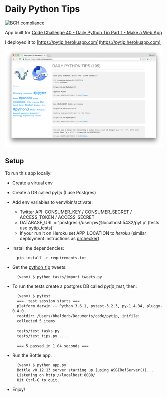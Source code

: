 # Daily Python Tips

[![BCH compliance](https://bettercodehub.com/edge/badge/pybites/pytip?branch=master)](https://bettercodehub.com/)

App built for [Code Challenge 40 - Daily Python Tip Part 1 - Make a Web App](https://pybit.es/codechallenge40.html)

I deployed it to [https://pytip.herokuapp.com](https://pytip.herokuapp.com)

![python pybites code challenge 40 pytip bottle app](static/img/pytip-app.png)

## Setup

To run this app locally:

* Create a virtual env
* Create a DB called *pytip* (I use Postgres)
* Add env variables to venv/bin/activate:

	* Twitter API: CONSUMER_KEY / CONSUMER_SECRET / ACCESS_TOKEN / ACCESS_SECRET
	* DATABASE_URL = 'postgres://user:pw@localhost:5432/pytip' (tests use pytip_tests)
	* If your run it on Heroku set APP_LOCATION to *heroku* (similar deployment instructions as [prchecker](https://github.com/pybites/prchecker))

* Install the dependencies:

		pip install -r requirements.txt

* Get the [python_tip](https://twitter.com/python_tip) tweets:

		(venv) $ python tasks/import_tweets.py

* To run the tests create a postgres DB called *pytip_test*, then:

		(venv) $ pytest
		===  test session starts ===
		platform darwin -- Python 3.6.1, pytest-3.2.3, py-1.4.34, pluggy-0.4.0
		rootdir: /Users/bbelderb/Documents/code/pytip, inifile:
		collected 5 items

		tests/test_tasks.py .
		tests/test_tips.py ....

		=== 5 passed in 1.04 seconds ===

* Run the Bottle app:

		(venv) $ python app.py
		Bottle v0.12.13 server starting up (using WSGIRefServer())...
		Listening on http://localhost:8080/
		Hit Ctrl-C to quit.

* Enjoy!
